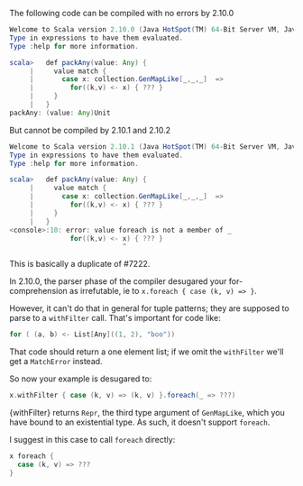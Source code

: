 The following code can be compiled with no errors by 2.10.0

```java
Welcome to Scala version 2.10.0 (Java HotSpot(TM) 64-Bit Server VM, Java 1.6.0_32).
Type in expressions to have them evaluated.
Type :help for more information.

scala>   def packAny(value: Any) {
     |     value match {
     |       case x: collection.GenMapLike[_,_,_]  =>
     |         for((k,v) <- x) { ??? }
     |     }
     |   }
packAny: (value: Any)Unit
```

But cannot be compiled by 2.10.1 and 2.10.2

```java
Welcome to Scala version 2.10.1 (Java HotSpot(TM) 64-Bit Server VM, Java 1.6.0_32).
Type in expressions to have them evaluated.
Type :help for more information.

scala>   def packAny(value: Any) {
     |     value match {
     |       case x: collection.GenMapLike[_,_,_]  =>
     |         for((k,v) <- x) { ??? }
     |     }
     |   }
<console>:10: error: value foreach is not a member of _
               for((k,v) <- x) { ??? }
                            ^
```
This is basically a duplicate of #7222.

In 2.10.0, the parser phase of the compiler desugared your for-comprehension as irrefutable, ie to ` x.foreach { case (k, v) => } `.

However, it can't do that in general for tuple patterns; they are supposed to parse to a `withFilter` call. That's important for code like:

```scala
for ( (a, b) <- List[Any]((1, 2), "boo"))
```

That code should return a one element list; if we omit the `withFilter` we'll get a `MatchError` instead.

So now your example is desugared to:

```scala
x.withFilter { case (k, v) => (k, v) }.foreach(_ => ???)
```

{withFilter} returns `Repr`, the third type argument of `GenMapLike`, which you have bound to an existential type. As such, it doesn't support `foreach`.

I suggest in this case to call `foreach` directly:

```scala
x foreach {
  case (k, v) => ???
}
```
